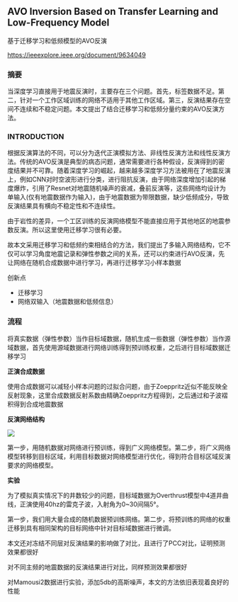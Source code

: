 ## AVO Inversion Based on Transfer Learning and Low-Frequency Model
基于迁移学习和低频模型的AVO反演

https://ieeexplore.ieee.org/document/9634049

### 摘要
当深度学习直接用于地震反演时，主要存在三个问题。首先，标签数据不足。第二，针对一个工作区域训练的网络不适用于其他工作区域。第三，反演结果存在空间不连续和不稳定问题。本文提出了结合迁移学习和低频分量约束的AVO反演方法。

### INTRODUCTION
根据反演算法的不同，可以分为迭代正演模拟方法、非线性反演方法和线性反演方法。传统的AVO反演是典型的病态问题，通常需要进行各种假设，反演得到的密度结果并不可靠。随着深度学习的崛起，越来越多深度学习方法被用在了地震反演上，例如CNN对时空波形进行分类，进行阻抗反演，由于网络深度增加引起的梯度爆炸，引用了Resnet对地震随机噪声的衰减，叠前反演等，这些网络均设计为单输入(仅有地震数据作为输入)，由于地震数据为带限数据，缺少低频成分，导致反演结果具有横向不稳定性和不连续性。

由于岩性的差异，一个工区训练的反演网络模型不能直接应用于其他地区的地震参数反演。所以这里使用迁移学习很有必要。

故本文采用迁移学习和低频约束相结合的方法，我们提出了多输入网络结构，它不仅可以学习角度地震记录和弹性参数之间的关系，还可以约束进行AVO反演，先让网络在随机合成数据中进行学习，再进行迁移学习小样本数据

创新点
- 迁移学习
- 网络双输入（地震数据和低频信息）

### 流程
将真实数据（弹性参数）当作目标域数据，随机生成一些数据（弹性参数）当作源域数据，首先使用源域数据进行网络训练得到预训练权重，之后进行目标域数据迁移学习

**正演合成数据**

使用合成数据可以减轻小样本问题的过拟合问题，由于Zoeppritz近似不能反映全反射现象，这里合成数据反射系数由精确Zoeppritz方程得到，之后通过和子波褶积得到合成地震数据

**反演网络结构**

![](https://s2.loli.net/2023/04/25/7FEGveLYKhJBpbd.png)

第一步，用随机数据对网络进行预训练，得到广义网络模型。第二步，将广义网络模型转移到目标区域，利用目标数据对网络模型进行优化，得到符合目标区域反演要求的网络模型。

**实验**

为了模拟真实情况下的井数较少的问题，目标域数据为Overthrust模型中4道井曲线，正演使用40hz的雷克子波，入射角为0~30间隔5°。

第一步，我们用大量合成的随机数据预训练网络。第二步，将预训练的网络的权重迁移到具有相同架构的目标网络中针对目标域数据进行微调。

本文还对冻结不同层对反演结果的影响做了对比，且进行了PCC对比，证明预测效果都很好

对不同主频的地震数据的反演结果进行对比，同样预测效果都很好

对Mamousi2数据进行实验，添加5db的高斯噪声，本文的方法依旧表现着良好的性能